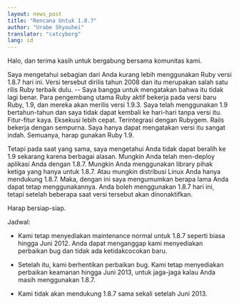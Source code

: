 ```yaml
---
layout: news_post
title: "Rencana Untuk 1.8.7"
author: "Urabe Shyouhei"
translator: "catcyborg"
lang: id
---
```


Halo, dan terima kasih untuk bergabung bersama komunitas kami.

Saya mengetahui sebagian dari Anda kurang lebih menggunakan Ruby
versi 1.8.7 hari ini. Versi tersebut dirilis tahun 2008 dan itu merupakan
salah satu rilis Ruby terbaik dulu. -- Saya bangga untuk mengatakan bahwa
itu tidak lagi benar. Para pengembang utama Ruby aktif bekerja pada versi
baru Ruby, 1.9, dan mereka akan merilis versi 1.9.3. Saya telah menggunakan
1.9 bertahun-tahun dan saya tidak dapat kembali ke hari-hari tanpa versi itu.
Fitur-fitur kaya. Eksekusi lebih cepat. Terintegrasi dengan Rubygem. Rails
bekerja dengan sempurna. Saya hanya dapat mengatakan versi itu sangat indah.
Semuanya, harap gunakan Ruby 1.9.

Tetapi pada saat yang sama, saya mengetahui Anda tidak dapat beralih ke 1.9
sekarang karena berbagai alasan. Mungkin Anda telah men-deploy aplikasi Anda
dengan 1.8.7. Mungkin Anda menggunakan library pihak ketiga yang hanya untuk
1.8.7. Atau mungkin distribusi Linux Anda hanya mendukung 1.8.7. Maka, dengan
ini saya mengumumkan berapa lama Anda dapat tetap menggunakannya. Anda boleh
menggunakan 1.8.7 hari ini, tetapi setelah beberapa saat versi tersebut
akan dinonaktifkan.

Harap bersiap-siap.

Jadwal:

* Kami tetap menyediakan maintenance normal untuk 1.8.7 seperti biasa hingga
  Juni 2012. Anda dapat menganggap kami menyediakan perbaikan bug dan
  tidak ada ketidakcocokan baru.

* Setelah itu, kami berhentikan perbaikan bug. Kami tetap menyediakan perbaikan
  keamanan hingga Juni 2013, untuk jaga-jaga kalau Anda masih menggunakan 1.8.7.

* Kami tidak akan mendukung 1.8.7 sama sekali setelah Juni 2013.
